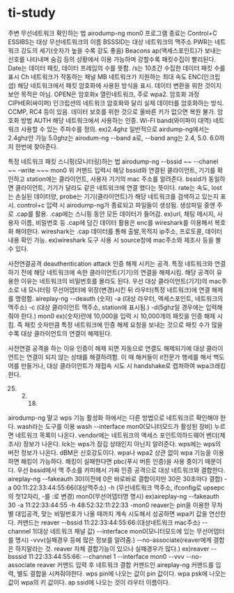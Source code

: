 # ti-study
주변 무선네트워크 확인하는 법
airodump-ng mon0
프로그램 종료는 Control+C
ESSIBS는 대상 무선네트워크의 이름
BSSSID는 대상 네트워크의 맥주소
PWR는 네트워크 강도의 세기(숫자가 높을 수록 강도 좋음)
Beacons ap(액세스포인트)가 보내는 신호를 나타내며 숨김 등의 상황에서 이용 가능하며 강할수록 패킷수집이 빨리된다.
Date는 데이터 패킷, 데이터 프레임의 수를 뜻함.
/s는 10초간 수집한 데이터 패킷 수를 표시
Ch 네트워크가 작동하는 채널
MB 네트워크가 지원하는 최대 속도
ENC(인크립셥) 해당 네트워크에서 패킷 암호화에 사용된 방식을 표시. 데이터 변환을 위한 것이지 보안 목적은 아님. OPEN은 암호화x 열린네트워크, 주로 wpa2. 암호화 과정
CIPHER(싸이퍼) 인크립션의 네트워크 암호화와 달리 실제 데이터를 암호화하는 방식. CCMP, RC4 등이 있음. 데이터 보호를 위한 것으로 올바른 키가 없으면 복원 불가. 암호화 방법
AUTH 해당 네트워크에서 사용하는 인증.
Wi-FI band(와이파이 대역) 네트워크 사용할 수 있는 주파수를 정의. ex)2.4ghz
일반적으로 airdump-ng에서는 2.4ghz만 가능
5.0ghz는 airodum-ng --band a로, --band ang는 2.4, 5.0. 6.0까지 한번에 찾아준다.

특정 네트워크 패킷 스니핑(모니터링)하는 법
airodump-ng --bssid ~~ --chanel ~~ -write ~~~ mon0
위 커맨드 입력시 해당 bssid와 연결된 클라이언트, 기기를 확인하고 station에는 클라이언트, 사용자 기기의 mac 주소를 알려준다.
bssid가 동일하면 클라이언트, 기기가 달라도 같은 네트워크에 연결 했다는 뜻이다.
rate는 속도, lost는 손실된 데이터양, probe는 기기(클라이언트)가 해당 네트워크를 검색하고 있는지 표시.
control+c 입력 시 airodump-ng가 종료되고 파일들이 생성됨.
생성파일 중엔 주로 .cap를 활용.
.cap에는 스니핑 동안 모든 데이터가 들어감. ex)url, 채팅 메시지, 사용자 이름, 비밀번호 등
.cap에 담긴 데이터 활용은 enc를 wireshark를 이용해서 복호화 해야한다.
wireshark는 .cap 데이터를 통해 출발,목적지 ip주소, 프로토콜, 데이터내용 확인 가능.
ex)wireshark 도구 사용 시 source창에 mac주소와 제조사 등을 볼 수 있다.

사전연결공격
deauthentication attack
인증 해제 시키는 공격. 특정 네트워크와 연결 하기 전에 해당 네트워크에 속한 클라이언트(기기)의 연결을 해제시킴. 
해당 공격이 유용한 이유는 네트워크의 비밀번호를 몰라도 된다.
우선 대상 클라이언트(기기)의 mac주소로 내 모니터링 무선어뎁터에 위장(변경)시킨 뒤 라우터(특정 네트워크)에 연결 해제를 명령함.
aireplay-ng --deauth (숫자) -a (대상 라우터, 엑세스포인트, 네트워크의 맥주소) -c (대상 클라이언트 맥주소, station에 표시됨.) -d(5ghz일 경우에는 입력해줘야 한다.) mon0
ex)(숫자)란에 10,000을 입력 시 10,000개의 패킷을 인증 해제 시킴. 즉 패킷 숫자만큼 특정 네트워크에 인증 해제 요청을 보내는 것으로 패킷 수가 많을 수록 대상 클라이언트의 연결이 해제된다.

사전연결 공격을 하는 이유
인증이 해제 되면 자동으로 연결도 해제되기에 대상 클라이언트는 연결이 되지 않는 상태를 해결하려함.
이 때 해커들이 it전문가 행세를 해서 백도어를 만들거나,
대상 클라이언트가 재접속 시도 시 handshake로 캡처하여 wpa크래킹한다.





25. 2. 18.
airodump-ng 말고 wps 기능 활성화 하에서는 다른 방법으로 네트워크르 확인해야 한다.
wash라는 도구를 이용
wash --interface mon0(모니터모드가 활성된 장비)
누르면 네트워크 목록이 나온다.
vendor에는 네트워크의 액세스 포인트의하드웨어 벤더(제조사) 정보가 나온다.
lck는 wps가 잠김 상태인지 아닌지 알려준다.
wps에는 wps의 버전 정보가 나온다.
dBM은 신호강도이다.
wpa나 wpa2 상관 없이 wpa 기능을 이용하면 해킹이 가능하다.
해킹이 실패한다면 pbc(푸시 버튼 인증)을 사용 중이기 때문이다.
우선 bssid에서 맥 주소를 카피해서 가짜 인증 공격으로 대상 네트워크와 결합한다.
aireplay-ng --fakeauth 30(이전에 0은 바로바로 결합이지만 30은 30초마다 결합) -a 00:11:22:33:44:55:66(대상맥주소) -h (무선네트워크 맥주소, ifconfig로 upsepc의 첫12자리, -를 :로 변경) mon0(무선어뎁터명 명시)
ex)aireplay-ng --fakeauth 30 -a 11:22:33:44:55 -h 48:52:32:11:22:33 -mon0
reaver는 pin을 이용한 무차별 대입공격, 맞는 비밀번호가 나올 때까지 계속 시도해서 성공하면 wpa키 값을 연산한다.
커맨드는
reaver --bssid 11:22:33:44:55:66:(대상네트워크 mac주소) --channel 1(대상 네트워크 채널 값) --interface mon0(모니터모드에 있는 무선어뎁터를 명시) -vvv(실패경우 등에 많은 정보를 알려줌.) --no-associate(reaver에게 결합은 하지말라는 것. reaver 자체 결합기능이 있으나 실패경우가 많다.)
ex)reaver --bsssid 11:22:33:44:55:66: --channel 1 --interface mon0 --vvv --no-associate
reaver 커맨드 입력 후 네트워크 결합 커맨드인 aireplay-ng 커맨드를 입력, 별도 결합을 시켜줘야한다.
wps pin에 나오는 값이 pin 값이다.
wpa psk에 나오는 값이 wpa의 키 값이다.
ap ssid에 나오는 것이 라우터 이름이다.



